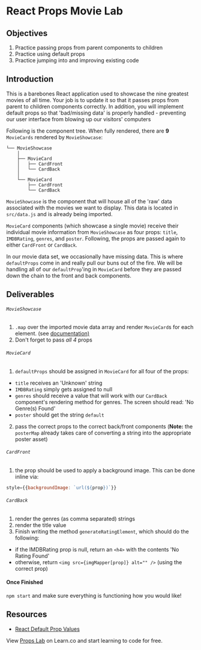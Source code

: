 # React Props Movie Lab

## Objectives

1.  Practice passing props from parent components to children
2.  Practice using default props
3.  Practice jumping into and improving existing code

## Introduction

This is a barebones React application used to showcase the nine greatest movies
of all time. Your job is to update it so that it passes props from parent to
children components correctly. In addition, you will implement default props so
that 'bad/missing data' is properly handled - preventing our user interface from
blowing up our visitors' computers

Following is the component tree. When fully rendered, there are **9**
`MovieCards` rendered by `MovieShowcase`:

```
└── MovieShowcase
    │
    ├── MovieCard
    │   ├── CardFront
    │   └── CardBack
    │
    └── MovieCard
        ├── CardFront
        └── CardBack
```

`MovieShowcase` is the component that will house all of the 'raw' data
associated with the movies we want to display. This data is located in
`src/data.js` and is already being imported.

`MovieCard` components (which showcase a single movie) receive their individual movie information from `MovieShowcase` as four props: `title`, `IMDBRating`, `genres`, and `poster`. Following, the props are passed again to either `CardFront` or `CardBack`.

In our movie data set, we occasionally have missing data. This is where
`defaultProps` come in and really pull our buns out of the fire. We will be
handling all of our `defaultProp`'ing in `MovieCard` before they are passed down the chain to the front and back components.

## Deliverables

###### `MovieShowcase`

1.  `.map` over the imported movie data array and render `MovieCard`s for each element. (see [documentation)][lists-and-keys]
2.  Don't forget to pass _all 4_ props

###### `MovieCard`

1.  `defaultProps` should be assigned in `MovieCard` for all four of the props:

- `title` receives an 'Unknown' string
- `IMDBRating` simply gets assigned to null
- `genres` should receive a value that will work with our `CardBack` component's rendering method for genres. The screen should read: 'No Genre(s) Found'
- `poster` should get the string `default`

2.  pass the correct props to the correct back/front components
    (**Note:** the `posterMap` already takes care of converting a string into the appropriate poster asset)

###### `CardFront`

1.  the prop should be used to apply a background image. This can be done inline via:

```js
style={{backgroundImage: `url(${prop})`}}
```

###### `CardBack`

1.  render the genres (as comma separated) strings
2.  render the title value
3.  Finish writing the method `generateRatingElement`, which should do the following:

- if the IMDBRating prop is null, return an `<h4>` with the contents 'No Rating Found'
- otherwise, return `<img src={imgMapper[prop]} alt="" />` (using the correct prop)

#### Once Finished

`npm start` and make sure everything is functioning how you would like!

## Resources

- [React Default Prop Values](https://reactjs.org/docs/components-and-props.html#default-prop-values)

<p class='util--hide'>View <a href='https://learn.co/lessons/react-props-movie-lab'>Props Lab</a> on Learn.co and start learning to code for free.</p>

[lists-and-keys]: https://reactjs.org/docs/lists-and-keys.html
